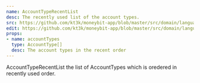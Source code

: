 ```yaml
---
name: AccountTypeRecentList
desc: The recently used list of the account types.
src: https://github.com/kt3k/moneybit-app/blob/master/src/domain/language.js
edit: https://github.com/kt3k/moneybit-app/blob/master/src/domain/language.md
props:
- name: accountTypes
  type: AccountType[]
  desc: The account types in the recent order
---
```


AccountTypeRecentList the list of AccountTypes which is oredered in recently used order.
